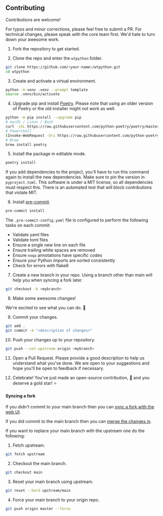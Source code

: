 ## Contributing

Contributions are welcome!

For typos and minor corrections, please feel free to submit a PR. For technical changes, please speak with the core team first. We'd hate to turn down your awesome work.

1. Fork the repository to get started.

2. Clone the repo and enter the `wtpython` folder.

```sh
git clone https://github.com/<your-name>/wtpython.git
cd wtpython
```

3. Create and activate a virtual environment.

```sh
python -m venv .venv --prompt template
source .venv/bin/activate
```

4. Upgrade pip and install [Poetry](https://python-poetry.org/docs/master/#installation). Please note that using an older version of Poetry or the old installer might not work as well.
```sh
python -m pip install --upgrade pip
# macOS / Linux / Bash
curl -sSL https://raw.githubusercontent.com/python-poetry/poetry/master/install-poetry.py | python -
# Powershell
(Invoke-WebRequest -Uri https://raw.githubusercontent.com/python-poetry/poetry/master/install-poetry.py -UseBasicParsing).Content | python -
# Brew
brew install poetry
```

5. Install the package in editable mode.

```sh
poetry install
```

If you add dependencies to the project, you'll have to run this command again to install the new dependencies. Make sure to pin the version in `pyproject.toml`. This software is under a MIT license, so all dependencies must respect this. There is an automated test that will block contributions that violate MIT.

6. Install [pre-commit](https://pre-commit.com/).

```sh
pre-commit install
```

The `.pre-commit-config.yaml` file is configured to perform the following tasks on each commit:

- Validate yaml files
- Validate toml files
- Ensure a single new line on each file
- Ensure trailing white spaces are removed
- Ensure `noqa` annotations have specific codes
- Ensure your Python imports are sorted consistently
- Check for errors with flake8

7. Create a new branch in your repo. Using a branch other than main will help you when syncing a fork later.

```sh
git checkout -b <mybranch>
```

8. Make some awesome changes!

We're excited to see what you can do. 🤩

9. Commit your changes.

```sh
git add .
git commit -m "<description of changes>"
```

10. Push your changes up to your repository.

```sh
git push --set-upstream origin <mybranch>
```

11. Open a Pull Request.
    Please provide a good description to help us understand what you've done. We are open to your suggestions and hope you'll be open to feedback if necessary.

12. Celebrate! You've just made an open-source contribution, 🎉 and you deserve a gold star! ⭐

#### Syncing a fork

If you didn't commit to your main branch then you can [sync a fork with the web UI](https://docs.github.com/en/github/collaborating-with-pull-requests/working-with-forks/syncing-a-fork#syncing-a-fork-from-the-web-ui).

If you did commit to the main branch then you can [merge the changes in](https://docs.github.com/en/github/collaborating-with-pull-requests/working-with-forks/syncing-a-fork#syncing-a-fork-from-the-command-line).

If you want to replace your main branch with the upstream one do the following:

1. Fetch upstream.

```sh
git fetch upstream
```

2. Checkout the main branch.

```sh
git checkout main
```

3. Reset your main branch using upstream.

```sh
git reset --hard upstream/main
```

4. Force your main branch to your origin repo.

```sh
git push origin master --force
```
